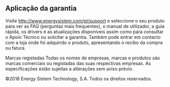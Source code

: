 ## Aplicação da garantia

Visite http://www.energysistem.com/pt/support e seleccione o seu produto para ver as FAQ (perguntas mais frequentes), o manual de utilizador, a guia rápida, os drivers e as atualizações disponíveis assim como para  consultar o Apoio Técnico ou solicitar a garantia. 
Também pode entrar em contacto com a loja onde foi adquirido o produto, apresentando o recibo da compra ou fatura.  

Marcas registadas
Todas os nomes de empresas, marcas e produtos são marcas comerciais ou registadas das suas respectivas empresas. As especificações estão sujeitas a alterações sem aviso prévio. 

©2018 Energy Sistem Technology, S.A. Todos os direitos reservados.
